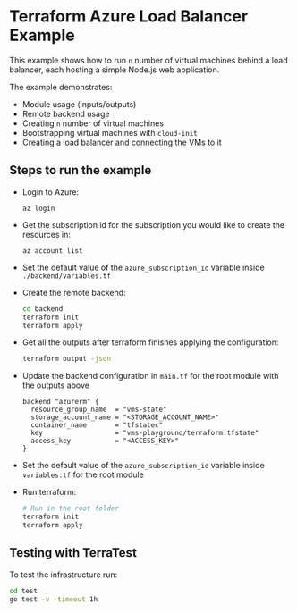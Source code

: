 # Terraform Azure Load Balancer Example

This example shows how to run `n` number of virtual machines behind a load balancer, each hosting a simple Node.js web application.

The example demonstrates:

- Module usage (inputs/outputs)
- Remote backend usage
- Creating `n` number of virtual machines
- Bootstrapping virtual machines with `cloud-init`
- Creating a load balancer and connecting the VMs to it

## Steps to run the example

- Login to Azure:

  `az login`

- Get the subscription id for the subscription you would like to create the resources in:

  `az account list`

- Set the default value of the `azure_subscription_id` variable inside `./backend/variables.tf`

- Create the remote backend:

  ```bash
  cd backend
  terraform init
  terraform apply
  ```

- Get all the outputs after terraform finishes applying the configuration:

  ```bash
  terraform output -json
  ```

- Update the backend configuration in `main.tf` for the root module with the outputs above

  ```hcl
  backend "azurerm" {
    resource_group_name  = "vms-state"
    storage_account_name = "<STORAGE_ACCOUNT_NAME>"
    container_name       = "tfstatec"
    key                  = "vms-playground/terraform.tfstate"
    access_key           = "<ACCESS_KEY>"
  }
  ```

- Set the default value of the `azure_subscription_id` variable inside `variables.tf` for the root module

- Run terraform:

  ```bash
  # Run in the root folder
  terraform init
  terraform apply
  ```
  
## Testing with TerraTest

To test the infrastructure run:

  ```bash
  cd test
  go test -v -timeout 1h
  ```
